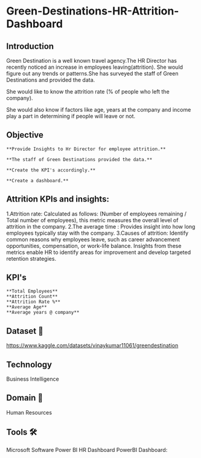 # Green-Destinations-HR-Attrition-Dashboard
## Introduction

Green Destination is a well known travel agency.The HR Director has recently noticed an increase in employees leaving(attrition). She would figure out any trends or patterns.She has surveyed the staff of Green Destinations and provided the data.

She would like to know the attrition rate (% of people who left the company).

She would also know if factors like age, years at the company and income play a part in determining if people will leave or not.
## Objective

    **Provide Insights to Hr Director for employee attrition.**

    **The staff of Green Destinations provided the data.**

    **Create the KPI's accordingly.**

    **Create a dashboard.**

## Attrition KPIs and insights:

1.Attrition rate: Calculated as follows: (Number of employees remaining / Total number of employees), this metric measures the overall level of attrition in the company. 
2.The average time : Provides insight into how long employees typically stay with the company. 
3.Causes of attrition: Identify common reasons why employees leave, such as career advancement opportunities, compensation, or work-life balance. Insights from these metrics enable HR to identify areas for improvement and develop targeted retention strategies.

## KPI's
    **Total Employees**
    **Attrition Count**
    **Attrition Rate %**
    **Average Age**
    **Average years @ company**
## Dataset 📀
https://www.kaggle.com/datasets/vinaykumar11061/greendestination
## Technology
Business Intelligence
## Domain 🛒
Human Resources
## Tools 🛠
Microsoft Software Power BI
HR Dashboard
PowerBI Dashboard:

